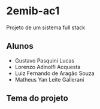 # 2emib-ac1
Projeto de um sistema full stack
## Alunos
- Gustavo Pasquini Lucas
- Lorenzo Adinolfi Acquesta
- Luiz Fernando de Aragão Souza
- Matheus Yan Leite Gallerani
## Tema do projeto
